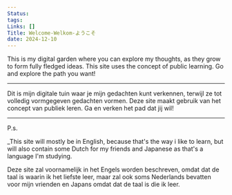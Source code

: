 ```yaml
---
Status: 
tags: 
Links: []
Title: Welcome-Welkom-ようこそ
date: 2024-12-10
---
```


This is my digital garden where you can explore my thoughts, as they grow to form fully fledged ideas. This site uses the concept of public learning. Go and explore the path you want! 

----
Dit is mijn digitale tuin waar je mijn gedachten kunt verkennen, terwijl ze tot volledig vormgegeven gedachten vormen. Deze site maakt gebruik van het concept van publiek leren. Ga en verken het pad dat jij wil!

----
P.s.

_This site will mostly be in English, because that's the way i like to learn, but will also contain some Dutch for my friends and Japanese as that's a language I'm studying. 

Deze site zal voornamelijk in het Engels worden beschreven, omdat dat de taal is waarin ik het liefste leer, maar zal ook soms Nederlands bevatten voor mijn vrienden en Japans omdat dat de taal is die ik leer. 

